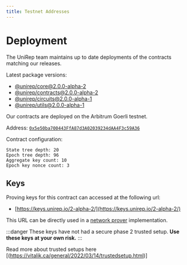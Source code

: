 ```yaml
---
title: Testnet Addresses
---
```


# Deployment

The UniRep team maintains up to date deployments of the contracts matching our releases.

Latest package versions:
- [@unirep/core@2.0.0-alpha-2](https://www.npmjs.com/package/@unirep/core/v/2.0.0-alpha-2)
- [@unirep/contracts@2.0.0-alpha-2](https://www.npmjs.com/package/@unirep/contracts/v/2.0.0-alpha-2)
- [@unirep/circuits@2.0.0-alpha-1](https://www.npmjs.com/package/@unirep/circuits/v/2.0.0-alpha-1)
- [@unirep/utils@2.0.0-alpha-1](https://www.npmjs.com/package/@unirep/utils/v/2.0.0-alpha-1)

Our contracts are deployed on the Arbitrum Goerli testnet.

Address: [`0x5e50ba700443FfA87d3A02039234dAA4F3c59A36`](https://goerli.arbiscan.io/address/0x5e50ba700443FfA87d3A02039234dAA4F3c59A36)

Contract configuration:

```
State tree depth: 20
Epoch tree depth: 96
Aggregate key count: 10
Epoch key nonce count: 3
```

## Keys

Proving keys for this contract can accessed at the following url:
- [https://keys.unirep.io/2-alpha-2/](https://keys.unirep.io/2-alpha-2/)

This URL can be directly used in a [network prover](circuits-api/network-prover) implementation.

:::danger
These keys have not had a secure phase 2 trusted setup. **Use these keys at your own risk.**
:::

Read more about trusted setups here [(https://vitalik.ca/general/2022/03/14/trustedsetup.html)]
